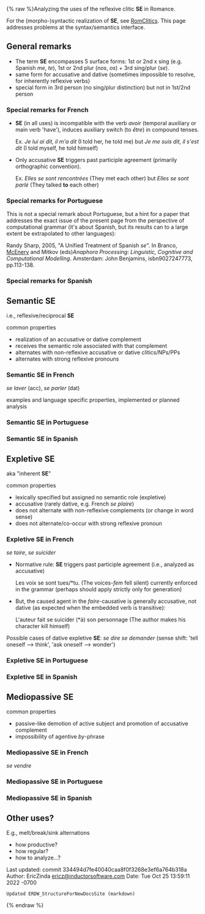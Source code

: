 {% raw %}Analyzing the uses of the reflexive clitic **SE** in Romance.

For the (morpho-)syntactic realization of **SE**, see
[RomClitics](../RomClitics). This page addresses problems at the
syntax/semantics interface.

## General remarks

- The term **SE** encompasses 5 surface forms: 1st or 2nd x sing (e.g.
Spanish *me*, *te*), 1st or 2nd plur (*nos*, *os*) + 3rd sing/plur
(*se*).
- same form for accusative and dative (sometimes impossible to
resolve, for inherently reflexive verbs)
- special form in 3rd person (no sing/plur distinction) but not in
1st/2nd person

### Special remarks for French

- **SE** (in all uses) is incompatible with the verb *avoir* (temporal
auxiliary or main verb 'have'), induces auxiliary switch (to *être*)
in compound tenses.
  
  Ex. *Je lui ai dit, il m'a dit* (I told her, he told me) but *Je me
suis dit, il s'est dit* (I told myself, he told himself)
- Only accusative **SE** triggers past participle agreement (primarily
orthographic convention).
  
  Ex. *Elles se sont rencontrées* (They met each other) but *Elles se
sont parlé* (They talked **to** each other)

### Special remarks for Portuguese

This is not a special remark about Portuguese, but a hint for a paper
that addresses the exact issue of the present page from the perspective
of computational grammar (it's about Spanish, but its results can to a
large extent be extrapolated to other languages):

Randy Sharp, 2005, "A Unified Treatment of Spanish *se*". In Branco,
[McEnery](/McEnery) and Mitkov (eds)*Anaphora Processing: Linguistic,
Cognitive and Computational Modelling*. Amsterdam: John Benjamins,
isbn9027247773, pp.113-138.

### Special remarks for Spanish

## Semantic SE

i.e., reflexive/reciprocal **SE**

common properties

- realization of an accusative or dative complement
- receives the semantic role associated with that complement
- alternates with non-reflexive accusative or dative clitics/NPs/PPs
- alternates with strong reflexive pronouns

### Semantic SE in French

*se laver* (acc), *se parler* (dat)

examples and language specific properties, implemented or planned
analysis

### Semantic SE in Portuguese

### Semantic SE in Spanish

## Expletive SE

aka "inherent **SE**"

common properties

- lexically specified but assigned no semantic role (expletive)
- accusative (rarely dative, e.g. French *se plaire*)
- does not alternate with non-reflexive complements (or change in word
sense)
- does not alternate/co-occur with strong reflexive pronoun

### Expletive SE in French

*se taire*, *se suicider*

- Normative rule: **SE** triggers past participle agreement (i.e.,
analyzed as accusative)
  
  Les voix se sont tues/\*tu. (The voices-*fem* fell silent) currently
enforced in the grammar (perhaps should apply strictly only for
generation)
- But, the caused agent in the *faire*-causative is generally
accusative, not dative (as expected when the embedded verb is
transitive):
  
  L'auteur fait se suicider <span class="u">(\*à) son
personnage</span> (The author makes his character kill himself)

Possible cases of dative expletive **SE**: *se dire* *se demander*
(sense shift: 'tell oneself --&gt; think', 'ask oneself --&gt; wonder')

### Expletive SE in Portuguese

### Expletive SE in Spanish

## Mediopassive SE

common properties

- passive-like demotion of active subject and promotion of accusative
complement
- impossibility of agentive *by*-phrase

### Mediopassive SE in French

*se vendre*

### Mediopassive SE in Portuguese

### Mediopassive SE in Spanish

## Other uses?

E.g., melt/break/sink alternations

- how productive?
- how regular?
- how to analyze...?

Last updated: commit 334494d7fe40040caa8f0f3268e3ef6a764b318a
Author: EricZinda <ericz@inductorsoftware.com>
Date:   Tue Oct 25 13:59:11 2022 -0700

    Updated ERDW_StructureForNewDocsSite (markdown)
{% endraw %}